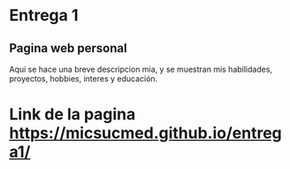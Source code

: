 # Entrega 1
## Pagina web personal
Aqui se hace una breve descripcion mia, y se muestran mis habilidades, proyectos, hobbies, interes y educación.

# Link de la pagina https://micsucmed.github.io/entrega1/
